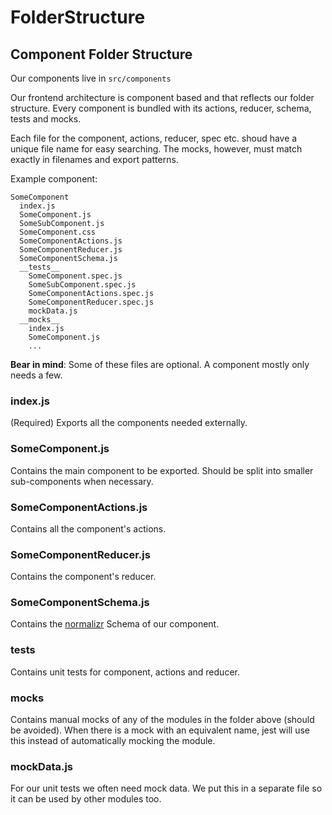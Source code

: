 # FolderStructure

## Component Folder Structure

Our components live in `src/components`

Our frontend architecture is component based and that reflects our folder structure. Every component is bundled with its actions, reducer, schema, tests and mocks.

Each file for the component, actions, reducer, spec etc. shoud have a unique file name for easy searching. The mocks, however, must match exactly in filenames and export patterns.

Example component:

```
SomeComponent
  index.js
  SomeComponent.js
  SomeSubComponent.js
  SomeComponent.css
  SomeComponentActions.js
  SomeComponentReducer.js
  SomeComponentSchema.js
  __tests__
    SomeComponent.spec.js
    SomeSubComponent.spec.js
    SomeComponentActions.spec.js
    SomeComponentReducer.spec.js
    mockData.js
  __mocks__
    index.js
    SomeComponent.js
    ...
```

__Bear in mind__: Some of these files are optional. A component mostly only needs a few.

### index.js
(Required) Exports all the components needed externally.

### SomeComponent.js
Contains the main component to be exported. Should be split into smaller sub-components when necessary.

### SomeComponentActions.js
Contains all the component's actions.

### SomeComponentReducer.js
Contains the component's reducer.

### SomeComponentSchema.js
Contains the [normalizr](https://github.com/gaearon/normalizr) Schema of our component.

### __tests__
Contains unit tests for component, actions and reducer.

### __mocks__
Contains manual mocks of any of the modules in the folder above (should be avoided). When there is a mock with an equivalent name, jest will use this instead of automatically mocking the module.

### mockData.js
For our unit tests we often need mock data. We put this in a separate file so it can be used by other modules too.
